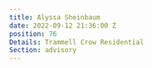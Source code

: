 ```yaml
---
title: Alyssa Sheinbaum
date: 2022-09-12 21:36:00 Z
position: 76
Details: Trammell Crow Residential
Section: advisory
---
```


